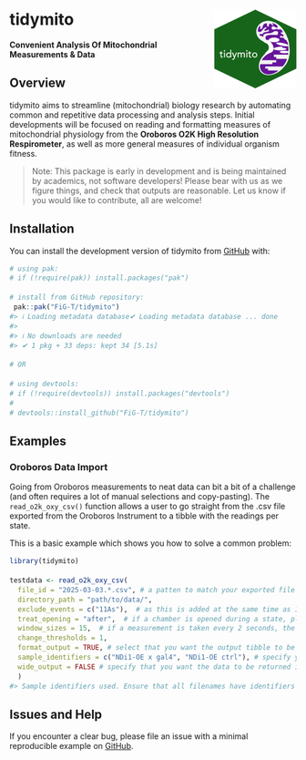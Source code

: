 
<!-- README.md is generated from README.Rmd. Please edit that file -->

# tidymito <img src="man/figures/logo.png" align="right" height="138" /></a>

**Convenient Analysis Of Mitochondrial Measurements & Data**

<!-- badges: start -->

<!-- badges: end -->

## Overview

tidymito aims to streamline (mitochondrial) biology research by
automating common and repetitive data processing and analysis steps.
Initial developments will be focused on reading and formatting measures
of mitochondrial physiology from the **Oroboros O2K High Resolution
Respirometer**, as well as more general measures of individual organism
fitness.

> Note: This package is early in development and is being maintained by
> academics, not software developers! Please bear with us as we figure
> things, and check that outputs are reasonable. Let us know if you
> would like to contribute, all are welcome!

## Installation

You can install the development version of tidymito from
[GitHub](https://github.com/) with:

``` r
# using pak: 
# if (!require(pak)) install.packages("pak") 

# install from GitHub repository:
 pak::pak("FiG-T/tidymito")
#> ℹ Loading metadata database✔ Loading metadata database ... done
#>  
#> ℹ No downloads are needed
#> ✔ 1 pkg + 33 deps: kept 34 [5.1s]

# OR 

# using devtools: 
# if (!require(devtools)) install.packages("devtools") 
# 
# devtools::install_github("FiG-T/tidymito")
```

## Examples

### Oroboros Data Import

Going from Oroboros measurements to neat data can bit a bit of a
challenge (and often requires a lot of manual selections and
copy-pasting). The `read_o2k_oxy_csv()` function allows a user to go
straight from the .csv file exported from the Oroboros Instrument to a
tibble with the readings per state.

This is a basic example which shows you how to solve a common problem:

``` r
library(tidymito)

testdata <- read_o2k_oxy_csv(
  file_id = "2025-03-03.*.csv", # a patten to match your exported file (or files)
  directory_path = "path/to/data/",
  exclude_events = c("11As"),  # as this is added at the same time as 11Tm, remove 11As
  treat_opening = "after",  # if a chamber is opened during a state, place the window after then chamber has re-oxygenated and closed.
  window_sizes = 15,  # if a measurement is taken every 2 seconds, the signal must be stable for 30 (2x15) seconds to pass the cutoff.
  change_thresholds = 1,
  format_output = TRUE, # select that you want the output tibble to be formatted
  sample_identifiers = c("NDi1-OE x gal4", "NDi1-OE ctrl"), # specify your unique sample identifiers
  wide_output = FALSE # specify that you want the data to be returned in a 'wide' format.
  )
#> Sample identifiers used. Ensure that all filenames have identifiers for both Chambers.
```

## Issues and Help

If you encounter a clear bug, please file an issue with a minimal
reproducible example on
[GitHub](https://github.com/fig-t/tidymito/issues).
